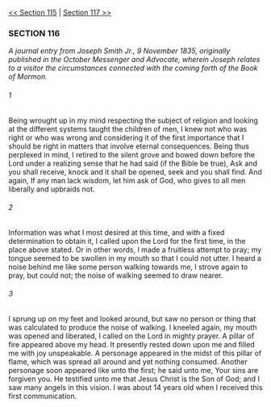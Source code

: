 [<< Section 115](Section%20115)  |  [Section 117 >>](Section%20117)

### SECTION 116

*A journal entry from Joseph Smith Jr., 9 November 1835, originally published in the October *Messenger and Advocate*, wherein Joseph relates to a visitor the circumstances connected with the coming forth of the Book of Mormon.*

###### 1
Being wrought up in my mind respecting the subject of religion and looking at the different systems taught the children of men, I knew not who was right or who was wrong and considering it of the first importance that I should be right in matters that involve eternal consequences. Being thus perplexed in mind, I retired to the silent grove and bowed down before the Lord under a realizing sense that he had said (if the Bible be true), Ask and you shall receive, knock and it shall be opened, seek and you shall find. And again, If any man lack wisdom, let him ask of God, who gives to all men liberally and upbraids not.

###### 2
Information was what I most desired at this time, and with a fixed determination to obtain it, I called upon the Lord for the first time, in the place above stated. Or in other words, I made a fruitless attempt to pray; my tongue seemed to be swollen in my mouth so that I could not utter. I heard a noise behind me like some person walking towards me, I strove again to pray, but could not; the noise of walking seemed to draw nearer.

###### 3
I sprung up on my feet and looked around, but saw no person or thing that was calculated to produce the noise of walking. I kneeled again, my mouth was opened and liberated, I called on the Lord in mighty prayer. A pillar of fire appeared above my head. It presently rested down upon me and filled me with joy unspeakable. A personage appeared in the midst of this pillar of flame, which was spread all around and yet nothing consumed. Another personage soon appeared like unto the first; he said unto me, Your sins are forgiven you. He testified unto me that Jesus Christ is the Son of God; and I saw many angels in this vision. I was about 14 years old when I received this first communication.